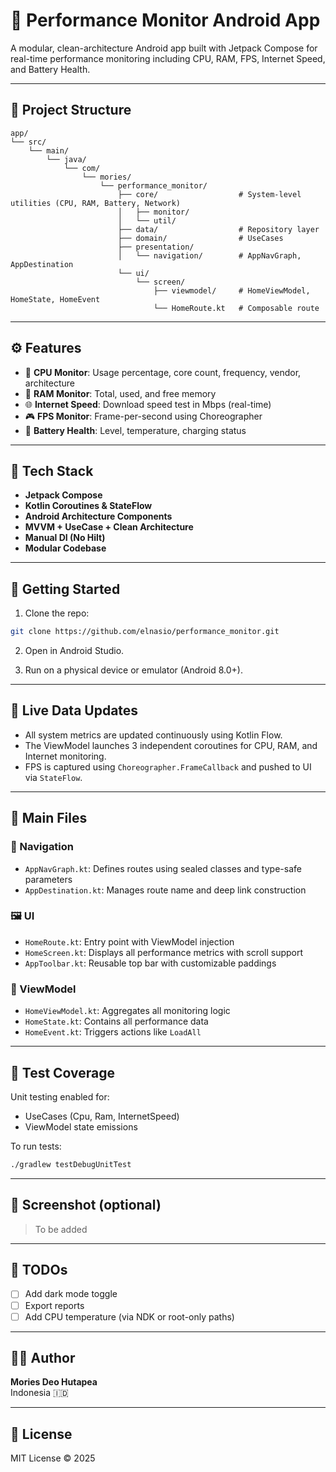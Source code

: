 # 📱 Performance Monitor Android App

A modular, clean-architecture Android app built with Jetpack Compose for real-time performance monitoring including CPU, RAM, FPS, Internet Speed, and Battery Health.

---

## 🧱 Project Structure

```
app/
└── src/
    └── main/
        └── java/
            └── com/
                └── mories/
                    └── performance_monitor/
                        ├── core/                  # System-level utilities (CPU, RAM, Battery, Network)
                        │   ├── monitor/
                        │   └── util/
                        ├── data/                  # Repository layer
                        ├── domain/                # UseCases
                        ├── presentation/
                        │   └── navigation/        # AppNavGraph, AppDestination
                        └── ui/
                            └── screen/
                                ├── viewmodel/     # HomeViewModel, HomeState, HomeEvent
                                └── HomeRoute.kt   # Composable route
```

---

## ⚙️ Features

- 🧠 **CPU Monitor**: Usage percentage, core count, frequency, vendor, architecture
- 💾 **RAM Monitor**: Total, used, and free memory
- 🌐 **Internet Speed**: Download speed test in Mbps (real-time)
- 🎮 **FPS Monitor**: Frame-per-second using Choreographer
- 🔋 **Battery Health**: Level, temperature, charging status

---

## 🔨 Tech Stack

- **Jetpack Compose**
- **Kotlin Coroutines & StateFlow**
- **Android Architecture Components**
- **MVVM + UseCase + Clean Architecture**
- **Manual DI (No Hilt)**
- **Modular Codebase**

---

## 🚀 Getting Started

1. Clone the repo:
```bash
git clone https://github.com/elnasio/performance_monitor.git
```

2. Open in Android Studio.

3. Run on a physical device or emulator (Android 8.0+).

---

## 🔄 Live Data Updates

- All system metrics are updated continuously using Kotlin Flow.
- The ViewModel launches 3 independent coroutines for CPU, RAM, and Internet monitoring.
- FPS is captured using `Choreographer.FrameCallback` and pushed to UI via `StateFlow`.

---

## 📂 Main Files

### 🧭 Navigation
- `AppNavGraph.kt`: Defines routes using sealed classes and type-safe parameters
- `AppDestination.kt`: Manages route name and deep link construction

### 🖼 UI
- `HomeRoute.kt`: Entry point with ViewModel injection
- `HomeScreen.kt`: Displays all performance metrics with scroll support
- `AppToolbar.kt`: Reusable top bar with customizable paddings

### 🧠 ViewModel
- `HomeViewModel.kt`: Aggregates all monitoring logic
- `HomeState.kt`: Contains all performance data
- `HomeEvent.kt`: Triggers actions like `LoadAll`

---

## 🧪 Test Coverage

Unit testing enabled for:
- UseCases (Cpu, Ram, InternetSpeed)
- ViewModel state emissions

To run tests:
```bash
./gradlew testDebugUnitTest
```

---

## 📱 Screenshot (optional)
> To be added

---

## 📌 TODOs

- [ ] Add dark mode toggle
- [ ] Export reports
- [ ] Add CPU temperature (via NDK or root-only paths)

---

## 🧑‍💻 Author

**Mories Deo Hutapea**  
Indonesia 🇮🇩

---

## 📃 License

MIT License © 2025